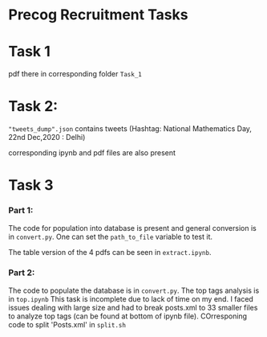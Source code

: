 # Precog Recruitment Tasks

# Task 1
pdf there in corresponding folder `Task_1`

# Task 2:
`"tweets_dump".json` contains tweets (Hashtag: National Mathematics Day, 22nd Dec,2020 : Delhi)

corresponding ipynb and pdf files are also present

# Task 3
### Part 1:
The code for population into database is present and general conversion is in `convert.py`. One can set the `path_to_file` variable to test it.

The table version of the 4 pdfs can be seen in `extract.ipynb`.

### Part 2:
The code to populate the database is in `convert.py`.
The top tags analysis is in `top.ipynb`
This task is incomplete due to lack of time on my end.
I faced issues dealing with large size and had to break posts.xml to 33 smaller files to analyze top tags (can be found at bottom of ipynb file). COrresponing code to split 'Posts.xml' in `split.sh`
